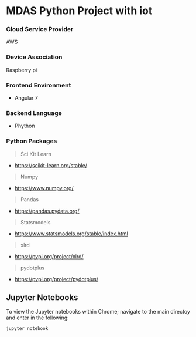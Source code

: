 # MDAS Python Project with iot 

### Cloud Service Provider
AWS

### Device Association
Raspberry pi 

### Frontend Environment
- Angular 7

### Backend Language
- Phython

### Python Packages
> Sci Kit Learn
- https://scikit-learn.org/stable/
> Numpy
- https://www.numpy.org/
> Pandas
- https://pandas.pydata.org/
> Statsmodels
- https://www.statsmodels.org/stable/index.html
> xlrd
- https://pypi.org/project/xlrd/
> pydotplus
- https://pypi.org/project/pydotplus/

## Jupyter Notebooks
To view the Jupyter notebooks within Chrome; navigate to the main directoy and enter in the following:
```
jupyter notebook
```
